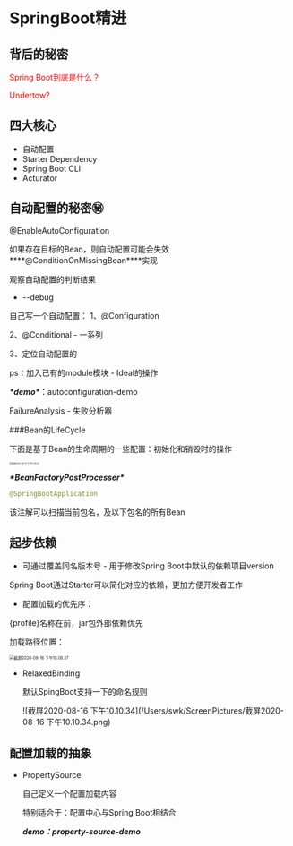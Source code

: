 # SpringBoot精进



## 背后的秘密  

<p style="color:red">Spring Boot到底是什么？</p>

<p style="color:red">Undertow?</p>



## 四大核心

* 自动配置
* Starter Dependency
* Spring Boot CLI
* Acturator



## 自动配置的秘密㊙️

@EnableAutoConfiguration

如果存在目标的Bean，则自动配置可能会失效 ***\*@ConditionOnMissingBean\****实现



观察自动配置的判断结果

* --debug



自己写一个自动配置：
1、@Configuration

2、@Conditional - 一系列

3、定位自动配置的



ps：加入已有的module模块 - Ideal的操作

***\*demo\****：autoconfiguration-demo



FailureAnalysis - 失败分析器



###Bean的LifeCycle

下面是基于Bean的生命周期的一些配置：初始化和销毁时的操作

<img src="/Users/swk/Desktop/截屏2020-08-10 下午10.38.22.png" alt="截屏2020-08-10 下午10.38.22" style="zoom:25%;" />





***\*BeanFactoryPostProcesser\****

```java
@SpringBootApplication
```

该注解可以扫描当前包名，及以下包名的所有Bean





## 起步依赖

* 可通过覆盖同名版本号 - 用于修改Spring Boot中默认的依赖项目version

Spring Boot通过Starter可以简化对应的依赖，更加方便开发者工作



* 配置加载的优先序：

{profile}名称在前，jar包外部依赖优先

加载路径位置：

<img src="/Users/swk/ScreenPictures/截屏2020-08-16 下午10.08.37.png" alt="截屏2020-08-16 下午10.08.37" style="zoom: 50%;" />



* RelaxedBinding

  默认SpingBoot支持一下的命名规则

  ![截屏2020-08-16 下午10.10.34](/Users/swk/ScreenPictures/截屏2020-08-16 下午10.10.34.png)

## 配置加载的抽象

* PropertySource

  自己定义一个配置加载内容

  特别适合于：配置中心与Spring Boot相结合

  ***demo：property-source-demo***

  